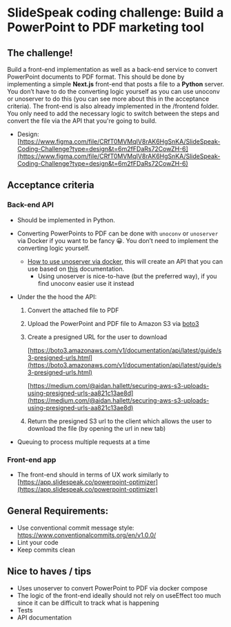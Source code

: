 # SlideSpeak coding challenge: Build a PowerPoint to PDF marketing tool

## The challenge!

Build a front-end implementation as well as a back-end service to convert PowerPoint documents to PDF format. This
should be done by implementing a simple **Next.js** front-end that posts a file to a **Python** server. You don’t have
to do the converting logic yourself as you can use unoconv or unoserver to do this (you can see more about this in the
acceptance criteria). The front-end is also already implemented in the /frontend folder. You only need to add the
necessary logic to switch between the steps and convert the file via the API that you're going to build.

- Design: [https://www.figma.com/file/CRfT0MVMqIV8rAK6HgSnKA/SlideSpeak-Coding-Challenge?type=design&t=6m2fFDaRs72CowZH-6](https://www.figma.com/file/CRfT0MVMqIV8rAK6HgSnKA/SlideSpeak-Coding-Challenge?type=design&t=6m2fFDaRs72CowZH-6)

## Acceptance criteria

### Back-end API

- Should be implemented in Python.
- Converting PowerPoints to PDF can be done with `unoconv` or `unoserver` via Docker if you want to be fancy 😀. You
  don’t need to implement the converting logic yourself.
  - [How to use unoserver via docker](https://gist.github.com/kgoedecke/44955d0b0b1ed4112bcfd3e237e135c0), this will
    create an API that you can use based on [this](https://github.com/libreofficedocker/unoserver-rest-api)
    documentation.
    - Using unoserver is nice-to-have (but the preferred way), if you find unoconv easier use it instead
- Under the the hood the API:

  1. Convert the attached file to PDF
  2. Upload the PowerPoint and PDF file to Amazon S3
     via [boto3](https://boto3.amazonaws.com/v1/documentation/api/latest/index.html)
  3. Create a presigned URL for the user to download

     [https://boto3.amazonaws.com/v1/documentation/api/latest/guide/s3-presigned-urls.html](https://boto3.amazonaws.com/v1/documentation/api/latest/guide/s3-presigned-urls.html)

     [https://medium.com/@aidan.hallett/securing-aws-s3-uploads-using-presigned-urls-aa821c13ae8d](https://medium.com/@aidan.hallett/securing-aws-s3-uploads-using-presigned-urls-aa821c13ae8d)

  4. Return the presigned S3 url to the client which allows the user to download the file (by opening the url in new
     tab)

- Queuing to process multiple requests at a time

### Front-end app

- The front-end should in terms of UX work similarly
  to [https://app.slidespeak.co/powerpoint-optimizer](https://app.slidespeak.co/powerpoint-optimizer)

## General Requirements:

- Use conventional commit message style: https://www.conventionalcommits.org/en/v1.0.0/
- Lint your code
- Keep commits clean

## Nice to haves / tips

- Uses unoserver to convert PowerPoint to PDF via docker compose
- The logic of the front-end ideally should not rely on useEffect too much since it can be difficult to track what is
  happening
- Tests
- API documentation
